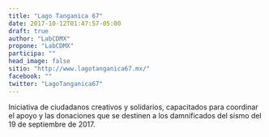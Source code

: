 ```yaml
---
title: "Lago Tanganica 67"
date: 2017-10-12T01:47:57-05:00
draft: true
author: "LabCDMX"
propone: "LabCDMX"
participa: ""
head_image: false
sitio: "http://www.lagotanganica67.mx/"
facebook: ""
twitter: "LagoTanganica67‏"
---
```

Iniciativa de ciudadanos creativos y solidarios, capacitados para coordinar el apoyo y las donaciones que se destinen a los damnificados del sismo del 19 de septiembre de 2017.
